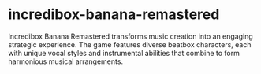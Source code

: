 # incredibox-banana-remastered
Incredibox Banana Remastered transforms music creation into an engaging strategic experience. The game features diverse beatbox characters, each with unique vocal styles and instrumental abilities that combine to form harmonious musical arrangements.
